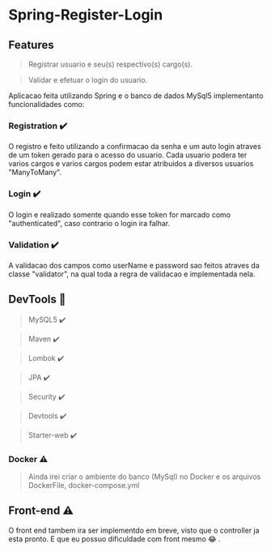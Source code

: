 # Spring-Register-Login

## Features

> Registrar usuario e seu(s) respectivo(s) cargo(s).

> Validar e efetuar o login do usuario.

Aplicacao feita utilizando Spring e o banco de dados MySql5 implementanto funcionalidades como:

### Registration :heavy_check_mark:

O registro e feito utilizando a confirmacao da senha e um auto login atraves 
de um token gerado para o acesso do usuario. Cada usuario podera ter varios cargos
e varios cargos podem estar atribuidos a diversos usuarios "ManyToMany".

### Login :heavy_check_mark:

O login e realizado somente quando esse token for marcado como "authenticated",
caso contrario o login ira falhar.


### Validation :heavy_check_mark:

A validacao dos campos como userName e password sao feitos atraves da classe
"validator", na qual toda a regra de validacao e implementada nela.

## DevTools :hammer:
> MySQL5 :heavy_check_mark:

> Maven :heavy_check_mark:

> Lombok :heavy_check_mark:

> JPA :heavy_check_mark:

> Security :heavy_check_mark:

> Devtools :heavy_check_mark:

> Starter-web :heavy_check_mark:

 ### Docker :warning:  
> Ainda irei criar o ambiente do banco (MySql) no Docker e os arquivos
> DockerFile, docker-compose.yml


## Front-end :warning: 

O front end tambem ira ser implementdo em breve, visto que o controller ja esta pronto. E que eu
possuo dificuldade com front mesmo :joy: .






